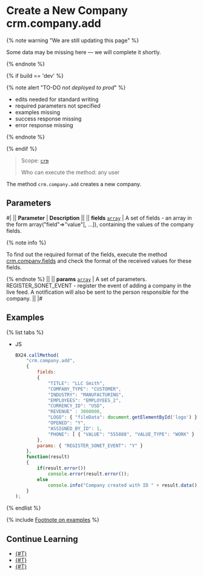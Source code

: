 # Create a New Company crm.company.add

{% note warning "We are still updating this page" %}

Some data may be missing here — we will complete it shortly.

{% endnote %}

{% if build == 'dev' %}

{% note alert "TO-DO _not deployed to prod_" %}

- edits needed for standard writing
- required parameters not specified
- examples missing
- success response missing
- error response missing

{% endnote %}

{% endif %}

> Scope: [`crm`](../../scopes/permissions.md)
>
> Who can execute the method: any user

The method `crm.company.add` creates a new company.

## Parameters

#|
|| **Parameter** | **Description** ||
|| **fields**
[`array`](../../data-types.md) | A set of fields - an array in the form array("field"=>"value"[, ...]), containing the values of the company fields. 

{% note info %}

To find out the required format of the fields, execute the method [crm.company.fields](./crm-company-fields.md) and check the format of the received values for these fields.

{% endnote %}
 ||
|| **params**
[`array`](../../data-types.md) | A set of parameters. REGISTER_SONET_EVENT - register the event of adding a company in the live feed. A notification will also be sent to the person responsible for the company. ||
|#

## Examples

{% list tabs %}

- JS

    ```js
    BX24.callMethod(
        "crm.company.add",
        {
            fields:
            {
                "TITLE": "LLC Smith",
                "COMPANY_TYPE": "CUSTOMER",
                "INDUSTRY": "MANUFACTURING",
                "EMPLOYEES": "EMPLOYEES_2",
                "CURRENCY_ID": "USD",
                "REVENUE" : 3000000,
                "LOGO": { "fileData": document.getElementById('logo') },
                "OPENED": "Y",
                "ASSIGNED_BY_ID": 1,
                "PHONE": [ { "VALUE": "555888", "VALUE_TYPE": "WORK" } ]     
            },
            params: { "REGISTER_SONET_EVENT": "Y" }        
        },
        function(result)
        {
            if(result.error())
                console.error(result.error());
            else
                console.info("Company created with ID " + result.data());
        }
    );
    ```

{% endlist %}

{% include [Footnote on examples](../../../_includes/examples.md) %}

## Continue Learning 

- [{#T}](./index.md)
- [{#T}](../../../tutorials/crm/how-to-add-crm-objects/how-to-add-company.md)
- [{#T}](../../../tutorials/crm/how-to-add-crm-objects/how-to-add-company-with-requisite.md)